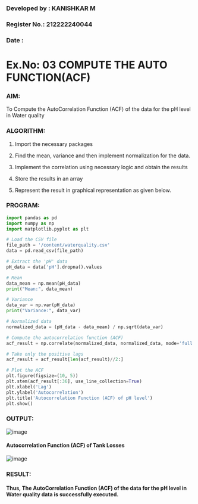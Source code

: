### Developed by : KANISHKAR M
### Register No.: 212222240044
### Date :

# Ex.No: 03   COMPUTE THE AUTO FUNCTION(ACF)

### AIM:
To Compute the AutoCorrelation Function (ACF) of the data for the pH level in Water quality

### ALGORITHM:

1. Import the necessary packages

2. Find the mean, variance and then implement normalization for the data.

3. Implement the correlation using necessary logic and obtain the results

4. Store the results in an array

5. Represent the result in graphical representation as given below.

### PROGRAM:

```py
import pandas as pd
import numpy as np
import matplotlib.pyplot as plt

# Load the CSV file
file_path = '/content/waterquality.csv'
data = pd.read_csv(file_path)

# Extract the 'pH' data
pH_data = data['pH'].dropna().values

# Mean
data_mean = np.mean(pH_data)
print("Mean:", data_mean)

# Variance
data_var = np.var(pH_data)
print("Variance:", data_var)

# Normalized data
normalized_data = (pH_data - data_mean) / np.sqrt(data_var)

# Compute the autocorrelation function (ACF)
acf_result = np.correlate(normalized_data, normalized_data, mode='full')

# Take only the positive lags
acf_result = acf_result[len(acf_result)//2:]

# Plot the ACF
plt.figure(figsize=(10, 5))
plt.stem(acf_result[:36], use_line_collection=True)
plt.xlabel('Lag')
plt.ylabel('Autocorrelation')
plt.title('Autocorrelation Function (ACF) of pH level')
plt.show()


```
### OUTPUT:

![image](https://github.com/user-attachments/assets/5f48cc0e-d715-45ae-bb22-076256d63d2f)

#### Autocorrelation Function (ACF) of Tank Losses

![image](https://github.com/user-attachments/assets/cf091e07-c35f-4501-abe9-f2f869c64d4e)

### RESULT:

#### Thus, The AutoCorrelation Function (ACF) of the data for the pH level in Water quality data is successfully executed.




